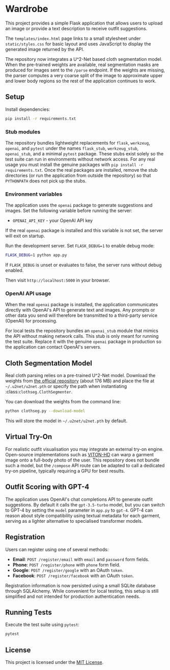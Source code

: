 # Wardrobe

This project provides a simple Flask application that allows users to upload an image or provide a text description to receive outfit suggestions.

The `templates/index.html` page links to a small stylesheet under `static/styles.css` for basic layout and uses JavaScript to display the generated image returned by the API.

The repository now integrates a U^2-Net based cloth segmentation model. When the
pre-trained weights are available, real segmentation masks are produced for
images sent to the `/parse` endpoint. If the weights are missing, the parser
computes a very coarse split of the image to approximate upper and lower body
regions so the rest of the application continues to work.

## Setup

Install dependencies:

```bash
pip install -r requirements.txt
```

### Stub modules

The repository bundles lightweight replacements for `flask`, `werkzeug`,
`openai`, and `pytest` under the names `flask_stub`, `werkzeug_stub`,
`openai_stub`, and a minimal `pytest` package. These stubs exist solely so the
test suite can run in environments without network access. For any real usage
you must install the genuine packages with `pip install -r requirements.txt`.
Once the real packages are installed, remove the stub directories (or run the
application from outside the repository) so that ``PYTHONPATH`` does not pick up
the stubs.

### Environment variables

The application uses the `openai` package to generate suggestions and images.
Set the following variable before running the server:

- `OPENAI_API_KEY` - your OpenAI API key

If the real `openai` package is installed and this variable is not set, the
server will exit on startup.

Run the development server. Set `FLASK_DEBUG=1` to enable debug mode:

```bash
FLASK_DEBUG=1 python app.py
```

If `FLASK_DEBUG` is unset or evaluates to false, the server runs without debug
enabled.

Then visit `http://localhost:5000` in your browser.

### OpenAI API usage

When the real `openai` package is installed, the application communicates
directly with OpenAI's API to generate text and images. Any prompts or other
data you send will therefore be transmitted to a third-party service
(OpenAI) for processing.

For local tests the repository bundles an `openai_stub` module that mimics the
API without making network calls. This stub is only meant for running the test
suite. Replace it with the genuine `openai` package in production so the
application can contact OpenAI's servers.

## Cloth Segmentation Model

Real cloth parsing relies on a pre-trained U^2-Net model. Download the weights
from [the official repository](https://github.com/xuebinqin/U-2-Net/releases/download/v1.0/u2net.pth)
(about 176&nbsp;MB) and place the file at `~/.u2net/u2net.pth` or specify the
path when instantiating :class:`clothseg.ClothSegmenter`.

You can download the weights from the command line:

```bash
python clothseg.py --download-model
```

This will store the model in `~/.u2net/u2net.pth` by default.

## Virtual Try-On

For realistic outfit visualisation you may integrate an external try-on engine. Open-source implementations such as [VITON-HD](https://github.com/OpenTalker/VITON-HD) can warp a garment image onto a full-body photo of the user. This repository does not bundle such a model, but the `/compose` API route can be adapted to call a dedicated try-on pipeline, typically requiring a GPU for best results.

## Outfit Scoring with GPT-4

The application uses OpenAI's chat completions API to generate outfit suggestions. By default it calls the `gpt-3.5-turbo` model, but you can switch to GPT-4 by setting the `model` parameter in `app.py` to `gpt-4`. GPT-4 can reason about style compatibility using textual metadata for each garment, serving as a lighter alternative to specialised transformer models.


## Registration

Users can register using one of several methods:

- **Email**: `POST /register/email` with `email` and `password` form fields.
- **Phone**: `POST /register/phone` with `phone` form field.
- **Google**: `POST /register/google` with an OAuth `token`.
- **Facebook**: `POST /register/facebook` with an OAuth `token`.

Registration information is now persisted using a small SQLite database
through SQLAlchemy. While convenient for local testing, this setup is
still simplified and not intended for production authentication needs.

## Running Tests

Execute the test suite using `pytest`:

```bash
pytest
```

## License

This project is licensed under the [MIT License](LICENSE).
